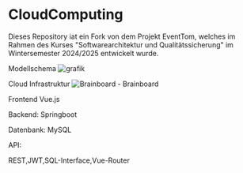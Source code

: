 # CloudComputing

Dieses Repository iat ein Fork von dem Projekt EventTom, welches im Rahmen des Kurses "Softwarearchitektur und Qualitätssicherung" im Wintersemester 2024/2025 entwickelt wurde.


 Modellschema
![grafik](https://github.com/user-attachments/assets/8064acf3-c6d3-47a9-9bba-2a307e7e0642)


Cloud Infrastruktur
![Brainboard - Brainboard](https://github.com/user-attachments/assets/af51b0c6-2459-43c9-9de0-4029a001fa83)

Frontend Vue.js

Backend: Springboot

Datenbank: MySQL

API:

REST,JWT,SQL-Interface,Vue-Router



